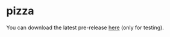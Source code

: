 # pizza

You can download the latest pre-release [here](https://github.com/wanjawischmeier/pizza-flizza/releases/download/v0.2.3/pizza_v0.2.3.apk) (only for testing).

